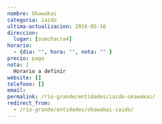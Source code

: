 ```yaml
---
nombre: Okawakai
categoria: iaido
ultima-actualizacion: 2016-05-16
direccion: 
  lugar: [sumchacra4]
horario: 
  - {dia: "", hora: "", nota: "" }
precio: pago
nota: | 
  Horario a definir
website: []
telefono: []
email: 
permalink: /rio-grande/entidades/iaido-okawakai/
redirect_from:
  - /rio-grande/entidades/okawakai-iaido/
---
```


